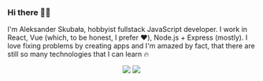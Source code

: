 ### Hi there 👋🤟

I'm Aleksander Skubała, hobbyist fullstack JavaScript developer. I work in React, Vue (which, to be honest, I prefer ❤️), Node.js + Express (mostly). I love fixing problems by creating apps and I'm amazed by fact, that there are still so many technologies that I can learn 🔥

<p align="center">
<img src="https://github-readme-stats.vercel.app/api/top-langs/?username=aleksanderskubala&layout=compact&theme=nightowl&show_icons=true" />
<img src="https://github-readme-stats.vercel.app/api?username=aleksanderskubala&theme=nightowl&show_icons=true" />
</p>

